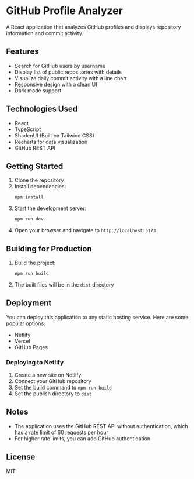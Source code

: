 # GitHub Profile Analyzer

A React application that analyzes GitHub profiles and displays repository information and commit activity.

## Features

- Search for GitHub users by username
- Display list of public repositories with details
- Visualize daily commit activity with a line chart
- Responsive design with a clean UI
- Dark mode support

## Technologies Used

- React
- TypeScript
- ShadcnUI (Built on Tailwind CSS)
- Recharts for data visualization
- GitHub REST API

## Getting Started

1. Clone the repository
2. Install dependencies:
   ```bash
   npm install
   ```
3. Start the development server:
   ```bash
   npm run dev
   ```
4. Open your browser and navigate to `http://localhost:5173`

## Building for Production

1. Build the project:
   ```bash
   npm run build
   ```
2. The built files will be in the `dist` directory

## Deployment

You can deploy this application to any static hosting service. Here are some popular options:

- Netlify
- Vercel
- GitHub Pages

### Deploying to Netlify

1. Create a new site on Netlify
2. Connect your GitHub repository
3. Set the build command to `npm run build`
4. Set the publish directory to `dist`

## Notes

- The application uses the GitHub REST API without authentication, which has a rate limit of 60 requests per hour
- For higher rate limits, you can add GitHub authentication

## License

MIT